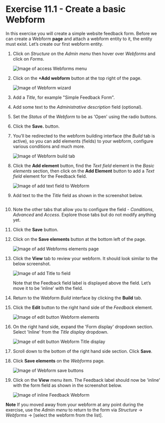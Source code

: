# Exercise 11.1 - Create a basic Webform

In this exercise you will create a simple website feedback form. Before we can create a Webform **page** and attach a webform entity to it, the entity must exist. Let’s create our first webform entity.

1.  Click on _Structure_ on the _Admin menu_ then hover over _Webforms_ and click on _Forms_.

    ![Image of access Webforms menu](../.gitbook/assets/Ex-11-1-Webform-1.png)
2.  Click on the **+Add webform** button at the top right of the page.

    ![Image of Webform wizard](../.gitbook/assets/Ex-11-1-Webform-2.png)
3. Add a _Title_, for example "Simple Feedback Form".
4. Add some text to the _Administrative description_ field (optional).
5. Set the _Status_ of the _Webform_ to be as 'Open' using the radio buttons.
6. Click the **Save.** button.
7.  You’ll be redirected to the webform building interface (the _Build_ tab is active), so you can add elements (fields) to your webform, configure various conditions and much more.

    ![Image of Webform build tab](../.gitbook/assets/Ex-11-1-Webform-3.png)
8.  Click the **Add element** button, find the _Text field_ element in the _Basic elements_ section, then click on the **Add Element** button to add a _Text field_ element for the Feedback field.

    ![Image of add text field to Webform](../.gitbook/assets/Ex-11-1-Webform-4.png)
9.  Add text to the the _Title_ field as shown in the screenshot below.

    <figure><img src="../.gitbook/assets/image (3) (1) (1) (1) (1) (1) (1).png" alt=""><figcaption></figcaption></figure>
10. Note the other tabs that allow you to configure the field - _Conditions_, _Advanced_ and _Access_. Explore those tabs but do not modify anything yet.
11. Click the **Save** button.
12. Click on the **Save elements** button at the bottom left of the page.

    ![Image of add Webforms elements page](../.gitbook/assets/Ex-11-1-Webform-6.png)
13. Click the **View** tab to review your webform. It should look similar to the below screenshot.

    ![Image of add Title to field](../.gitbook/assets/Ex-11-1-Webform-7.png)

    Note that the Feedback field label is displayed above the field. Let’s move it to be 'inline' with the field.
14. Return to the Webform _Build_ interface by clicking the **Build** tab.
15. Click the **Edit** button to the right hand side of the _Feedback_ element.

    ![Image of edit button Webform elements](../.gitbook/assets/Ex-11-1-Webform-8.png)
16. On the right hand side, expand the 'Form display' dropdown section. Select 'Inline' from the _Title display_ dropdown.

    ![Image of edit button Webform Title display](../.gitbook/assets/Ex-11-1-Webform-9.png)
17. Scroll down to the bottom of the right hand side section. Click **Save**.
18. Click **Save elements** on the _Webforms_ page.

    ![Image of Webform save buttons](../.gitbook/assets/Ex-11-1-Webform-10.png)
19. Click on the **View** menu item. The Feedback label should now be 'inline' with the form field as shown in the screenshot below.

    ![Image of inline Feedback Webform](../.gitbook/assets/Ex-11-1-Webform-11.png)



**Note** If you moved away from your webform at any point during the exercise, use the _Admin menu_ to return to the form via _Structure_ → _Webforms_ → \[select the webform from the list].
